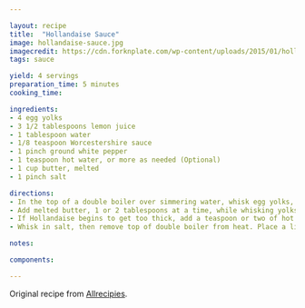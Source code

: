 ```yaml
---

layout: recipe
title:  "Hollandaise Sauce"
image: hollandaise-sauce.jpg
imagecredit: https://cdn.forknplate.com/wp-content/uploads/2015/01/hollandaise-in-bowl.jpg
tags: sauce

yield: 4 servings
preparation_time: 5 minutes
cooking_time:

ingredients:
- 4 egg yolks
- 3 1/2 tablespoons lemon juice
- 1 tablespoon water
- 1/8 teaspoon Worcestershire sauce
- 1 pinch ground white pepper
- 1 teaspoon hot water, or more as needed (Optional)
- 1 cup butter, melted
- 1 pinch salt

directions:
- In the top of a double boiler over simmering water, whisk egg yolks, lemon juice, 1 tablespoon of water, Worcestershire sauce, and white pepper.
- Add melted butter, 1 or 2 tablespoons at a time, while whisking yolks constantly.
- If Hollandaise begins to get too thick, add a teaspoon or two of hot water. Continue whisking until all of the butter is incorporated.
- Whisk in salt, then remove top of double boiler from heat. Place a lid over the sauce to keep warm.

notes:

components:

---
```


Original recipe from [Allrecipies](https://www.allrecipes.com/recipe/17205/eggs-benedict/).